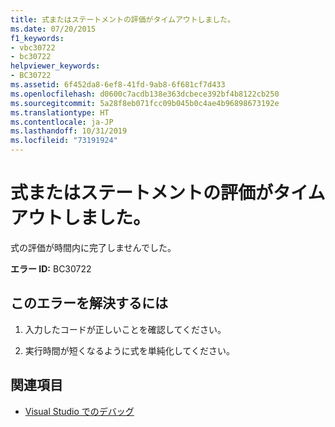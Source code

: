 ```yaml
---
title: 式またはステートメントの評価がタイムアウトしました。
ms.date: 07/20/2015
f1_keywords:
- vbc30722
- bc30722
helpviewer_keywords:
- BC30722
ms.assetid: 6f452da8-6ef8-41fd-9ab8-6f681cf7d433
ms.openlocfilehash: d0600c7acdb138e363dcbece392bf4b8122cb250
ms.sourcegitcommit: 5a28f8eb071fcc09b045b0c4ae4b96898673192e
ms.translationtype: HT
ms.contentlocale: ja-JP
ms.lasthandoff: 10/31/2019
ms.locfileid: "73191924"
---
```

# <a name="evaluation-of-expression-or-statement-timed-out"></a>式またはステートメントの評価がタイムアウトしました。
式の評価が時間内に完了しませんでした。  
  
 **エラー ID:** BC30722  
  
## <a name="to-correct-this-error"></a>このエラーを解決するには  
  
1. 入力したコードが正しいことを確認してください。  
  
2. 実行時間が短くなるように式を単純化してください。  
  
## <a name="see-also"></a>関連項目

- [Visual Studio でのデバッグ](/visualstudio/debugger/debugger-feature-tour)
